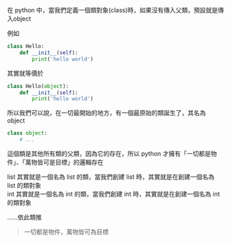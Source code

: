 在 python 中，當我們定義一個類對象(class)時，如果沒有傳入父類，預設就是傳入object

例如
```py
class Hello:
    def __init__(self):
        print('hello world')
```

其實就等價於
```py
class Hello(object):
    def __init__(self):
        print('hello world')
```

所以我們可以說，在一切最開始的地方，有一個最原始的類誕生了，其名為 object

```py
class object:
    # ...
```
這個類是其他所有類的父類，因為它的存在，所以 python 才擁有「一切都是物件」、「萬物皆可是目標」的邏輯存在

list 其實就是一個名為 list 的類，當我們創建 list 時，其實就是在創建一個名為 list 的類對象<br>
int 其實就是一個名為 int 的類，當我們創建 int 時，其實就是在創建一個名為 int 的類對象

......依此類推

> 一切都是物件，萬物皆可為目標